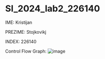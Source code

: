 # SI_2024_lab2_226140

IME: Kristijan 

PREZIME: Stojkovikj

INDEX: 226140

Control Flow Graph:
![image](https://github.com/ks3331/SI_2024_lab2_226140/assets/78613309/a4d8356d-46d1-478c-910d-22fa59e350de)
